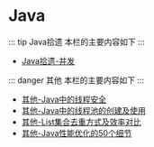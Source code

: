 # Java

::: tip Java拾遗
本栏的主要内容如下
:::

<!-- * [Java拾遗-基础](01-Java-Basics.html) -->
<!-- * [Java拾遗-容器](02-Java-Collection.html) -->
* [Java拾遗-并发](03-Java-Concurrent.html)
<!-- * [Java拾遗-虚拟机(JVM)](04-Java-JVM.html) -->
<!-- * [Java拾遗-输入/输出(IO)](05-Java-IO.html) -->

::: danger 其他
本栏的主要内容如下
:::

* [其他-Java中的线程安全](11-Thread-Safe.html)
* [其他-Java中的线程池的创建及使用](12-Thread-Pool.html)
* [其他-List集合去重方式及效率对比](13-List-De-Duplication.html)
* [其他-Java性能优化的50个细节](14-50-Details.html)